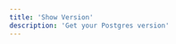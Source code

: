 ```yaml
---
title: 'Show Version'
description: 'Get your Postgres version'
---
```


<!-- Content of the page -->

